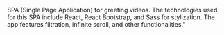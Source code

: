 SPA (Single Page Application) for greeting videos. The technologies used for this SPA include React, React Bootstrap, and Sass for stylization. The app features filtration, infinite scroll, and other functionalities."
